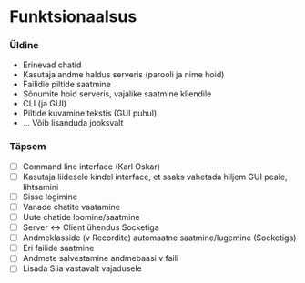 # Funktsionaalsus
### Üldine
- Erinevad chatid
- Kasutaja andme haldus serveris (parooli ja nime hoid)
- Failidie piltide saatmine
- Sõnumite hoid serveris, vajalike saatmine kliendile
- CLI (ja GUI)
- Piltide kuvamine tekstis (GUI puhul)
- ... Võib lisanduda jooksvalt
### Täpsem
- [ ] Command line interface (Karl Oskar)
- [ ] Kasutaja liidesele kindel interface, et saaks vahetada hiljem GUI peale, lihtsamini
- [ ] Sisse logimine
- [ ] Vanade chatite vaatamine
- [ ] Uute chatide loomine/saatmine
- [ ] Server <-> Client ühendus Socketiga
- [ ] Andmeklasside (v Recordite) automaatne saatmine/lugemine (Socketiga)
- [ ] Eri failide saatmine
- [ ] Andmete salvestamine andmebaasi v faili
- [ ] Lisada Siia vastavalt vajadusele
